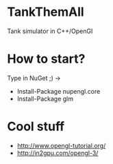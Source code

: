 # TankThemAll
Tank simulator in C++/OpenGl

# How to start?
Type in NuGet ;) ->
* Install-Package nupengl.core
* Install-Package glm

# Cool stuff
* http://www.opengl-tutorial.org/
* http://in2gpu.com/opengl-3/
